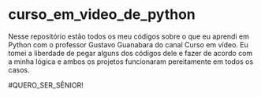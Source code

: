 # curso_em_video_de_python
Nesse repositório estão todos os meu códigos sobre o que eu aprendi em Python com o professor Gustavo Guanabara do canal Curso em vídeo.
Eu tomei a liberdade de pegar alguns dos códigos dele e fazer de acordo com a minha lógica e ambos os projetos funcionaram pereitamente em todos os casos.

#QUERO_SER_SÊNIOR!

